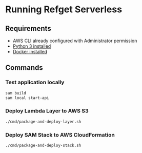# Running Refget Serverless

## Requirements

* AWS CLI already configured with Administrator permission
* [Python 3 installed](https://www.python.org/downloads/)
* [Docker installed](https://www.docker.com/community-edition)

## Commands

### Test application locally
```bash
sam build
sam local start-api
```

### Deploy Lambda Layer to AWS S3
```bash
./cmd/package-and-deploy-layer.sh
```

### Deploy SAM Stack to AWS CloudFormation
```bash
./cmd/package-and-deploy-stack.sh
```
